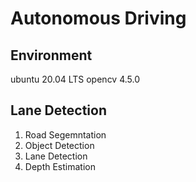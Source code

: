 # Autonomous Driving 

## Environment 

ubuntu 20.04 LTS
opencv 4.5.0

## Lane Detection

1. Road Segemntation  
2. Object Detection  
3. Lane Detection  
4. Depth Estimation  
